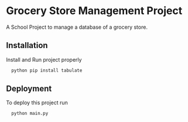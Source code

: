 
# Grocery Store Management Project

A School Project to manage a database of a grocery store.



## Installation

Install and Run project properly

```bash
  python pip install tabulate
```
    
## Deployment

To deploy this project run

```bash
  python main.py
```

